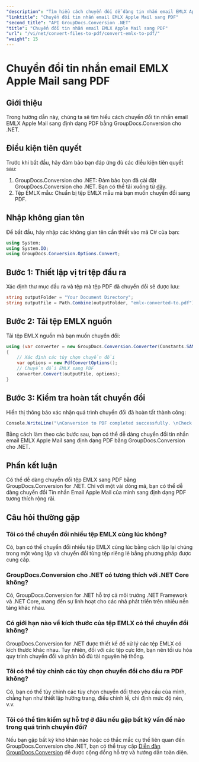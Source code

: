```yaml
---
"description": "Tìm hiểu cách chuyển đổi dễ dàng tin nhắn email EMLX Apple Mail sang PDF bằng GroupDocs.Conversion cho .NET. Đơn giản hóa các tác vụ quản lý tài liệu của bạn."
"linktitle": "Chuyển đổi tin nhắn email EMLX Apple Mail sang PDF"
"second_title": "API GroupDocs.Conversion .NET"
"title": "Chuyển đổi tin nhắn email EMLX Apple Mail sang PDF"
"url": "/vi/net/convert-files-to-pdf/convert-emlx-to-pdf/"
"weight": 15
---
```


# Chuyển đổi tin nhắn email EMLX Apple Mail sang PDF

## Giới thiệu
Trong hướng dẫn này, chúng ta sẽ tìm hiểu cách chuyển đổi tin nhắn email EMLX Apple Mail sang định dạng PDF bằng GroupDocs.Conversion cho .NET.
## Điều kiện tiên quyết
Trước khi bắt đầu, hãy đảm bảo bạn đáp ứng đủ các điều kiện tiên quyết sau:
1. GroupDocs.Conversion cho .NET: Đảm bảo bạn đã cài đặt GroupDocs.Conversion cho .NET. Bạn có thể tải xuống từ [đây](https://releases.groupdocs.com/conversion/net/).
2. Tệp EMLX mẫu: Chuẩn bị tệp EMLX mẫu mà bạn muốn chuyển đổi sang PDF.

## Nhập không gian tên
Để bắt đầu, hãy nhập các không gian tên cần thiết vào mã C# của bạn:
```csharp
using System;
using System.IO;
using GroupDocs.Conversion.Options.Convert;
```
## Bước 1: Thiết lập vị trí tệp đầu ra
Xác định thư mục đầu ra và tệp mà tệp PDF đã chuyển đổi sẽ được lưu:
```csharp
string outputFolder = "Your Document Directory";
string outputFile = Path.Combine(outputFolder, "emlx-converted-to.pdf");
```
## Bước 2: Tải tệp EMLX nguồn
Tải tệp EMLX nguồn mà bạn muốn chuyển đổi:
```csharp
using (var converter = new GroupDocs.Conversion.Converter(Constants.SAMPLE_EMLX))
{
    // Xác định các tùy chọn chuyển đổi
    var options = new PdfConvertOptions();
    // Chuyển đổi EMLX sang PDF
    converter.Convert(outputFile, options);
}
```
## Bước 3: Kiểm tra hoàn tất chuyển đổi
Hiển thị thông báo xác nhận quá trình chuyển đổi đã hoàn tất thành công:
```csharp
Console.WriteLine("\nConversion to PDF completed successfully. \nCheck output in {0}", outputFolder);
```
Bằng cách làm theo các bước sau, bạn có thể dễ dàng chuyển đổi tin nhắn email EMLX Apple Mail sang định dạng PDF bằng GroupDocs.Conversion cho .NET.

## Phần kết luận
Có thể dễ dàng chuyển đổi tệp EMLX sang PDF bằng GroupDocs.Conversion for .NET. Chỉ với một vài dòng mã, bạn có thể dễ dàng chuyển đổi Tin nhắn Email Apple Mail của mình sang định dạng PDF tương thích rộng rãi.
## Câu hỏi thường gặp
### Tôi có thể chuyển đổi nhiều tệp EMLX cùng lúc không?
Có, bạn có thể chuyển đổi nhiều tệp EMLX cùng lúc bằng cách lặp lại chúng trong một vòng lặp và chuyển đổi từng tệp riêng lẻ bằng phương pháp được cung cấp.
### GroupDocs.Conversion cho .NET có tương thích với .NET Core không?
Có, GroupDocs.Conversion for .NET hỗ trợ cả môi trường .NET Framework và .NET Core, mang đến sự linh hoạt cho các nhà phát triển trên nhiều nền tảng khác nhau.
### Có giới hạn nào về kích thước của tệp EMLX có thể chuyển đổi không?
GroupDocs.Conversion for .NET được thiết kế để xử lý các tệp EMLX có kích thước khác nhau. Tuy nhiên, đối với các tệp cực lớn, bạn nên tối ưu hóa quy trình chuyển đổi và phân bổ đủ tài nguyên hệ thống.
### Tôi có thể tùy chỉnh các tùy chọn chuyển đổi cho đầu ra PDF không?
Có, bạn có thể tùy chỉnh các tùy chọn chuyển đổi theo yêu cầu của mình, chẳng hạn như thiết lập hướng trang, điều chỉnh lề, chỉ định mức độ nén, v.v.
### Tôi có thể tìm kiếm sự hỗ trợ ở đâu nếu gặp bất kỳ vấn đề nào trong quá trình chuyển đổi?
Nếu bạn gặp bất kỳ khó khăn nào hoặc có thắc mắc cụ thể liên quan đến GroupDocs.Conversion cho .NET, bạn có thể truy cập [Diễn đàn GroupDocs.Conversion](https://forum.groupdocs.com/c/conversion/11) để được cộng đồng hỗ trợ và hướng dẫn toàn diện.